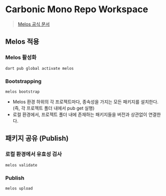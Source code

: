 # Carbonic Mono Repo Workspace

> [Melos 공식 문서](https://melos.invertase.dev)

## Melos 적용

### Melos 활성화

`dart pub global activate melos`

### Bootstrapping

`melos bootstrap`

- Melos 환경 하위의 각 프로젝트마다, 종속성을 가지는 모든 패키지를 설치한다. (즉, 각 프로젝트 폴더 내에서 pub get 실행)
- 로컬 환경에서, 프로젝트 폴더 내에 존재하는 패키지들을 버전과 상관없이 연결한다.

## 패키지 공유 (Publish)

### 로컬 환경에서 유효성 검사

`melos validate`

### Publish

`melos upload`
